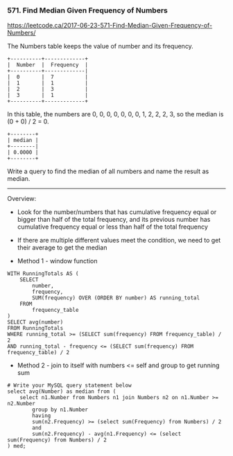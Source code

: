 <h3>571. Find Median Given Frequency of Numbers</h3>

https://leetcode.ca/2017-06-23-571-Find-Median-Given-Frequency-of-Numbers/

The Numbers table keeps the value of number and its frequency.

```
+----------+-------------+
|  Number  |  Frequency  |
+----------+-------------|
|  0       |  7          |
|  1       |  1          |
|  2       |  3          |
|  3       |  1          |
+----------+-------------+

```

In this table, the numbers are 0, 0, 0, 0, 0, 0, 0, 1, 2, 2, 2, 3, so the median is (0 + 0) / 2 = 0.

```
+--------+
| median |
+--------|
| 0.0000 |
+--------+

```

Write a query to find the median of all numbers and name the result as median.

---
Overview:
- Look for the number/numbers that has cumulative frequency equal or bigger than half of the total frequency, and its previous number has cumulative frequency equal or less than half of the total frequency
- If there are multiple different values meet the condition, we need to get their average to get the median


- Method 1 - window function
```
WITH RunningTotals AS (
    SELECT
        number,
        frequency,
        SUM(frequency) OVER (ORDER BY number) AS running_total
    FROM
        frequency_table
)
SELECT avg(number)
FROM RunningTotals
WHERE running_total >= (SELECT sum(frequency) FROM frequency_table) / 2
AND running_total - frequency <= (SELECT sum(frequency) FROM frequency_table) / 2
```


- Method 2 - join to itself with numbers <= self and group to get running sum
```
# Write your MySQL query statement below
select avg(Number) as median from (
    select n1.Number from Numbers n1 join Numbers n2 on n1.Number >= n2.Number
        group by n1.Number
        having
        sum(n2.Frequency) >= (select sum(Frequency) from Numbers) / 2
        and
        sum(n2.Frequency) - avg(n1.Frequency) <= (select sum(Frequency) from Numbers) / 2
) med;
```
